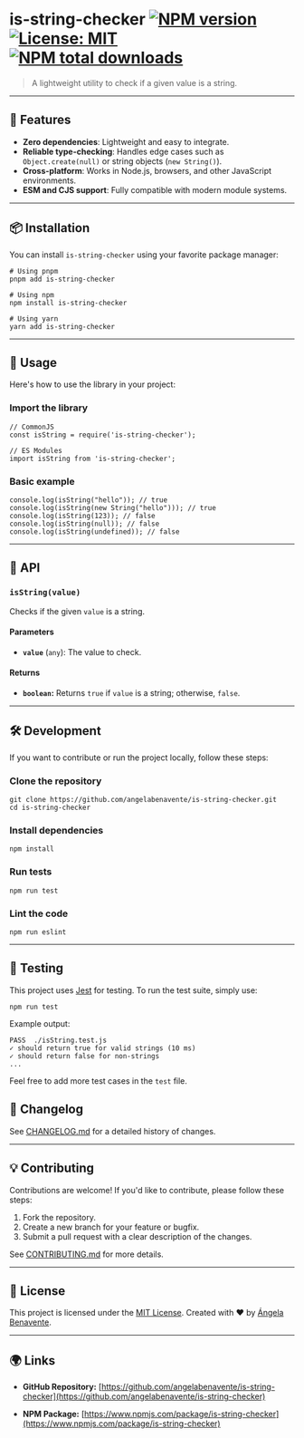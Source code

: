 # is-string-checker [![NPM version](https://img.shields.io/npm/v/is-string-checker.svg?style=flat)](https://www.npmjs.com/package/is-string-checker) [![License: MIT](https://img.shields.io/badge/License-MIT-blue.svg)](<[LICENSE](https://github.com/angelabenavente/is-string-checker/LICENSE)>) [![NPM total downloads](https://img.shields.io/npm/dt/is-string-checker.svg?style=flat)](https://www.npmjs.com/package/is-string-checker)

<!-- [![NPM monthly downloads](https://img.shields.io/npm/dm/is-string-checker.svg?style=flat)](https://www.npmjs.com/package/is-string-checker)
[![NPM total downloads](https://img.shields.io/npm/dt/is-string-checker.svg?style=flat)](https://www.npmjs.com/package/is-string-checker) -->

> A lightweight utility to check if a given value is a string.

<!-- `is-string-checker` is a tiny, zero-dependency library that allows you to determine whether a value is a string. It's fast, reliable, and works in all JavaScript environments. -->

---

## 🚀 Features

- **Zero dependencies**: Lightweight and easy to integrate.
- **Reliable type-checking**: Handles edge cases such as `Object.create(null)` or string objects (`new String()`).
- **Cross-platform**: Works in Node.js, browsers, and other JavaScript environments.
- **ESM and CJS support**: Fully compatible with modern module systems.

---

## 📦 Installation

You can install `is-string-checker` using your favorite package manager:

```
# Using pnpm
pnpm add is-string-checker

# Using npm
npm install is-string-checker

# Using yarn
yarn add is-string-checker
```

---

## 🌟 Usage

Here's how to use the library in your project:

### Import the library

```
// CommonJS
const isString = require('is-string-checker');

// ES Modules
import isString from 'is-string-checker';
```

### Basic example

```
console.log(isString("hello")); // true
console.log(isString(new String("hello"))); // true
console.log(isString(123)); // false
console.log(isString(null)); // false
console.log(isString(undefined)); // false
```

---

## 🔧 API

### `isString(value)`

Checks if the given `value` is a string.

#### Parameters

- **`value`** (`any`): The value to check.

#### Returns

- **`boolean`:** Returns `true` if `value` is a string; otherwise, `false`.

---

## 🛠️ Development

If you want to contribute or run the project locally, follow these steps:

### Clone the repository

```
git clone https://github.com/angelabenavente/is-string-checker.git
cd is-string-checker
```

### Install dependencies

```
npm install
```

### Run tests

```
npm run test
```

### Lint the code

```
npm run eslint
```

---

## 🧪 Testing

This project uses [Jest](https://jestjs.io/) for testing. To run the test suite, simply use:

```
npm run test
```

Example output:

```
PASS  ./isString.test.js
✓ should return true for valid strings (10 ms)
✓ should return false for non-strings
...
```

Feel free to add more test cases in the `test` file.



## 🔄 Changelog

See [CHANGELOG.md](https://github.com/angelabenavente/is-string-checker/blob/main/CHANGELOG.md) for a detailed history of changes.

---

## 💡 Contributing

Contributions are welcome! If you'd like to contribute, please follow these steps:

1.  Fork the repository.
2.  Create a new branch for your feature or bugfix.
3.  Submit a pull request with a clear description of the changes.

See [CONTRIBUTING.md](https://github.com/angelabenavente/is-string-checker/blob/main/CONTRIBUTING.md) for more details.

---

## 📜 License

This project is licensed under the [MIT License](https://github.com/angelabenavente/is-string-checker/blob/main/LICENSE). Created with ❤️ by [Ángela Benavente](https://github.com/angelabenavente).

---

## 🌍 Links


- **GitHub Repository:** [https://github.com/angelabenavente/is-string-checker](https://github.com/angelabenavente/is-string-checker)

- **NPM Package:** [https://www.npmjs.com/package/is-string-checker](https://www.npmjs.com/package/is-string-checker)